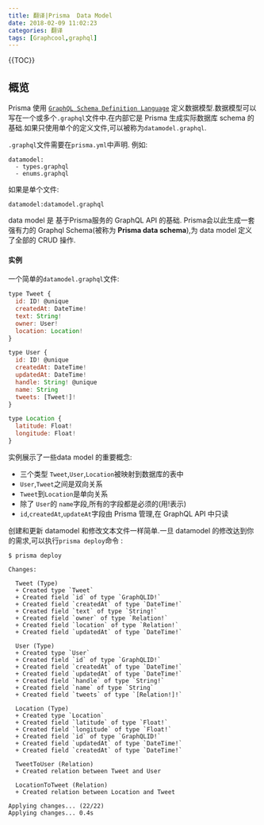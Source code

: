 ```yaml
---
title: 翻译|Prisma  Data Model
date: 2018-02-09 11:02:23
categories: 翻译
tags: [Graphcool,graphql]
---
```


{{TOC}}

## 概览
Prisma 使用  [`GraphQL Schema Definition Language`](https://blog.graph.cool/graphql-sdl-schema-definition-language-6755bcb9ce51) 定义数据模型.数据模型可以写在一个或多个`.graphql`文件中.在内部它是 Prisma 生成实际数据库 schema 的基础.如果只使用单个的定义文件,可以被称为`datamodel.graphql`.

`.graphql`文件需要在`prisma.yml`中声明. 例如:

```
datamodel:
  - types.graphql
  - enums.graphql
```

如果是单个文件:
```
datamodel:datamodel.graphql
```

data model 是 基于Prisma服务的 GraphQL API 的基础. Prisma会以此生成一套强有力的 Graphql Schema(被称为 **Prisma data schema**),为 data model 定义了全部的 CRUD 操作.

#### 实例
一个简单的`datamodel.graphql`文件:

```js
type Tweet {
  id: ID! @unique
  createdAt: DateTime!
  text: String!
  owner: User!
  location: Location!
}

type User {
  id: ID! @unique
  createdAt: DateTime!
  updatedAt: DateTime!
  handle: String! @unique
  name: String
  tweets: [Tweet!]!
}

type Location {
  latitude: Float!
  longitude: Float!
}
```

实例展示了一些data model 的重要概念:

- 三个类型 `Tweet`,`User`,`Location`被映射到数据库的表中
- `User`,`Tweet`之间是双向关系
- `Tweet`到`Location`是单向关系
- 除了 `User`的 `name`字段,所有的字段都是必须的(用!表示)
- `id`,`createdAt`,`updateAt`字段由 Prisma 管理,在 GraphQL API 中只读

创建和更新 datamodel 和修改文本文件一样简单.一旦 datamodel 的修改达到你的需求,可以执行`prisma deploy`命令 :
```
$ prisma deploy

Changes:

  Tweet (Type)
  + Created type `Tweet`
  + Created field `id` of type `GraphQLID!`
  + Created field `createdAt` of type `DateTime!`
  + Created field `text` of type `String!`
  + Created field `owner` of type `Relation!`
  + Created field `location` of type `Relation!`
  + Created field `updatedAt` of type `DateTime!`

  User (Type)
  + Created type `User`
  + Created field `id` of type `GraphQLID!`
  + Created field `createdAt` of type `DateTime!`
  + Created field `updatedAt` of type `DateTime!`
  + Created field `handle` of type `String!`
  + Created field `name` of type `String`
  + Created field `tweets` of type `[Relation!]!`

  Location (Type)
  + Created type `Location`
  + Created field `latitude` of type `Float!`
  + Created field `longitude` of type `Float!`
  + Created field `id` of type `GraphQLID!`
  + Created field `updatedAt` of type `DateTime!`
  + Created field `createdAt` of type `DateTime!`

  TweetToUser (Relation)
  + Created relation between Tweet and User

  LocationToTweet (Relation)
  + Created relation between Location and Tweet

Applying changes... (22/22)
Applying changes... 0.4s
```

```

```






